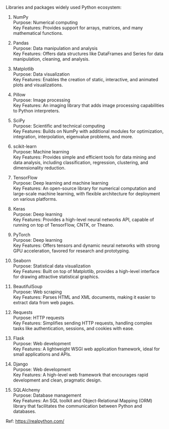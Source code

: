 
Libraries and packages widely used Python ecosystem:

1. NumPy  
Purpose: Numerical computing  
Key Features: Provides support for arrays, matrices, and many mathematical functions.  

2. Pandas  
Purpose: Data manipulation and analysis  
Key Features: Offers data structures like DataFrames and Series for data manipulation, cleaning, and analysis.  

3. Matplotlib  
Purpose: Data visualization  
Key Features: Enables the creation of static, interactive, and animated plots and visualizations.  

4. Pillow  
Purpose: Image processing  
Key Features: An imaging library that adds image processing capabilities to Python interpreters.  

5. SciPy  
Purpose: Scientific and technical computing  
Key Features: Builds on NumPy with additional modules for optimization, integration, interpolation, eigenvalue problems, and more.  

6. scikit-learn  
Purpose: Machine learning  
Key Features: Provides simple and efficient tools for data mining and data analysis, including classification, regression, clustering, and dimensionality reduction.  

7. TensorFlow  
Purpose: Deep learning and machine learning  
Key Features: An open-source library for numerical computation and large-scale machine learning, with flexible architecture for deployment on various platforms.  

8. Keras  
Purpose: Deep learning  
Key Features: Provides a high-level neural networks API, capable of running on top of TensorFlow, CNTK, or Theano.  

9. PyTorch  
Purpose: Deep learning  
Key Features: Offers tensors and dynamic neural networks with strong GPU acceleration, favored for research and prototyping.  

10. Seaborn  
Purpose: Statistical data visualization  
Key Features: Built on top of Matplotlib, provides a high-level interface for drawing attractive statistical graphics.  

11. BeautifulSoup  
Purpose: Web scraping  
Key Features: Parses HTML and XML documents, making it easier to extract data from web pages.  

12. Requests  
Purpose: HTTP requests  
Key Features: Simplifies sending HTTP requests, handling complex tasks like authentication, sessions, and cookies with ease.  

13. Flask  
Purpose: Web development  
Key Features: A lightweight WSGI web application framework, ideal for small applications and APIs.  

14. Django  
Purpose: Web development  
Key Features: A high-level web framework that encourages rapid development and clean, pragmatic design.  

15. SQLAlchemy  
Purpose: Database management  
Key Features: An SQL toolkit and Object-Relational Mapping (ORM) library that facilitates the communication between Python and databases.  

Ref: https://realpython.com/

